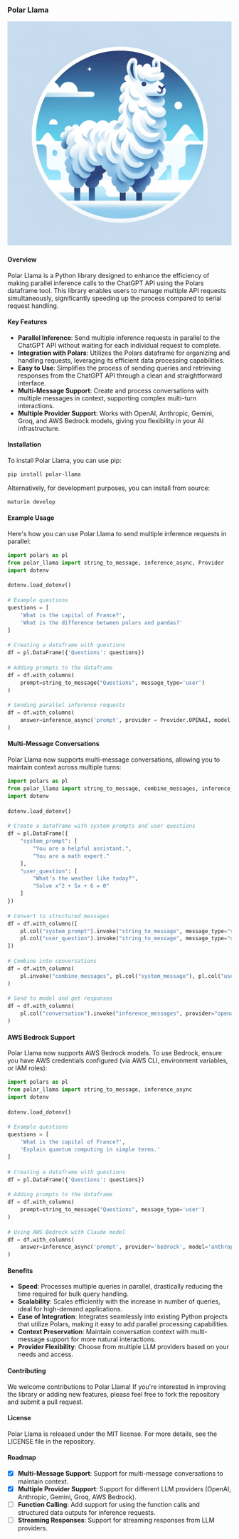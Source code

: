 ### Polar Llama

![Logo](https://raw.githubusercontent.com/daviddrummond95/polar_llama/refs/heads/main/PolarLlama.webp)

#### Overview

Polar Llama is a Python library designed to enhance the efficiency of making parallel inference calls to the ChatGPT API using the Polars dataframe tool. This library enables users to manage multiple API requests simultaneously, significantly speeding up the process compared to serial request handling.

#### Key Features

- **Parallel Inference**: Send multiple inference requests in parallel to the ChatGPT API without waiting for each individual request to complete.
- **Integration with Polars**: Utilizes the Polars dataframe for organizing and handling requests, leveraging its efficient data processing capabilities.
- **Easy to Use**: Simplifies the process of sending queries and retrieving responses from the ChatGPT API through a clean and straightforward interface.
- **Multi-Message Support**: Create and process conversations with multiple messages in context, supporting complex multi-turn interactions.
- **Multiple Provider Support**: Works with OpenAI, Anthropic, Gemini, Groq, and AWS Bedrock models, giving you flexibility in your AI infrastructure.

#### Installation

To install Polar Llama, you can use pip:

```bash
pip install polar-llama
```

Alternatively, for development purposes, you can install from source:

```bash
maturin develop
```

#### Example Usage

Here's how you can use Polar Llama to send multiple inference requests in parallel:

```python
import polars as pl
from polar_llama import string_to_message, inference_async, Provider
import dotenv

dotenv.load_dotenv()

# Example questions
questions = [
    'What is the capital of France?',
    'What is the difference between polars and pandas?'
]

# Creating a dataframe with questions
df = pl.DataFrame({'Questions': questions})

# Adding prompts to the dataframe
df = df.with_columns(
    prompt=string_to_message("Questions", message_type='user')
)

# Sending parallel inference requests
df = df.with_columns(
    answer=inference_async('prompt', provider = Provider.OPENAI, model = 'gpt-4o-mini')
)
```

#### Multi-Message Conversations

Polar Llama now supports multi-message conversations, allowing you to maintain context across multiple turns:

```python
import polars as pl
from polar_llama import string_to_message, combine_messages, inference_messages
import dotenv

dotenv.load_dotenv()

# Create a dataframe with system prompts and user questions
df = pl.DataFrame({
    "system_prompt": [
        "You are a helpful assistant.",
        "You are a math expert."
    ],
    "user_question": [
        "What's the weather like today?",
        "Solve x^2 + 5x + 6 = 0"
    ]
})

# Convert to structured messages
df = df.with_columns([
    pl.col("system_prompt").invoke("string_to_message", message_type="system").alias("system_message"),
    pl.col("user_question").invoke("string_to_message", message_type="user").alias("user_message")
])

# Combine into conversations
df = df.with_columns(
    pl.invoke("combine_messages", pl.col("system_message"), pl.col("user_message")).alias("conversation")
)

# Send to model and get responses
df = df.with_columns(
    pl.col("conversation").invoke("inference_messages", provider="openai", model="gpt-4").alias("response")
)
```

#### AWS Bedrock Support

Polar Llama now supports AWS Bedrock models. To use Bedrock, ensure you have AWS credentials configured (via AWS CLI, environment variables, or IAM roles):

```python
import polars as pl
from polar_llama import string_to_message, inference_async
import dotenv

dotenv.load_dotenv()

# Example questions
questions = [
    'What is the capital of France?',
    'Explain quantum computing in simple terms.'
]

# Creating a dataframe with questions
df = pl.DataFrame({'Questions': questions})

# Adding prompts to the dataframe
df = df.with_columns(
    prompt=string_to_message("Questions", message_type='user')
)

# Using AWS Bedrock with Claude model
df = df.with_columns(
    answer=inference_async('prompt', provider='bedrock', model='anthropic.claude-3-haiku-20240307-v1:0')
)
```

#### Benefits

- **Speed**: Processes multiple queries in parallel, drastically reducing the time required for bulk query handling.
- **Scalability**: Scales efficiently with the increase in number of queries, ideal for high-demand applications.
- **Ease of Integration**: Integrates seamlessly into existing Python projects that utilize Polars, making it easy to add parallel processing capabilities.
- **Context Preservation**: Maintain conversation context with multi-message support for more natural interactions.
- **Provider Flexibility**: Choose from multiple LLM providers based on your needs and access.

#### Contributing

We welcome contributions to Polar Llama! If you're interested in improving the library or adding new features, please feel free to fork the repository and submit a pull request.

#### License

Polar Llama is released under the MIT license. For more details, see the LICENSE file in the repository.

#### Roadmap

- [x] **Multi-Message Support**: Support for multi-message conversations to maintain context.
- [x] **Multiple Provider Support**: Support for different LLM providers (OpenAI, Anthropic, Gemini, Groq, AWS Bedrock).
- [ ] **Function Calling**: Add support for using the function calls and structured data outputs for inference requests.
- [ ] **Streaming Responses**: Support for streaming responses from LLM providers.
